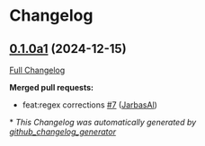 # Changelog

## [0.1.0a1](https://github.com/OpenVoiceOS/ovos-utterance-corrections-plugin/tree/0.1.0a1) (2024-12-15)

[Full Changelog](https://github.com/OpenVoiceOS/ovos-utterance-corrections-plugin/compare/0.0.2...0.1.0a1)

**Merged pull requests:**

- feat:regex corrections [\#7](https://github.com/OpenVoiceOS/ovos-utterance-corrections-plugin/pull/7) ([JarbasAl](https://github.com/JarbasAl))



\* *This Changelog was automatically generated by [github_changelog_generator](https://github.com/github-changelog-generator/github-changelog-generator)*
